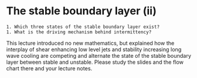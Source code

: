 # The stable boundary layer (ii)

```{admonition} Questions to be answered in this chapter
1. Which three states of the stable boundary layer exist?
1. What is the driving mechanism behind intermittency?
```

This lecture introduced no new mathematics, but explained how the interplay of shear enhancing low level jets and stability increasing long wave cooling are competing and alternate the state of the stable boundary layer between stable and unstable. Please study the slides and the flow chart there and your lecture notes.
